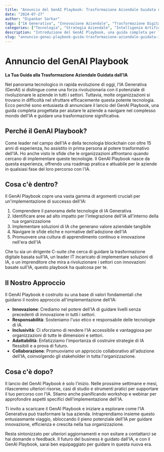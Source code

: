 ```yaml
---
title: "Annuncio del GenAI Playbook: Trasformazione Aziendale Guidata dall'IA"
date: "2024-07-27"
author: "Dipankar Sarkar"
tags: ["IA Generativa", "Innovazione Aziendale", "Trasformazione Digitale", "Strategia IA", "Apprendimento Automatico"]
categories: ["Tecnologia", "Strategia Aziendale", "Intelligenza Artificiale"]
description: "Introduzione del GenAI Playbook, una guida completa per le organizzazioni che desiderano sfruttare il potere dell'IA Generativa. Scopri come questa risorsa può aiutarti a navigare nel complesso mondo dell'IA e guidare una trasformazione significativa nella tua azienda."
slug: "annuncio-genai-playbook-guida-trasformazione-aziendale-guidata-ia"
---
```


# Annuncio del GenAI Playbook
**La Tua Guida alla Trasformazione Aziendale Guidata dall'IA**

Nel panorama tecnologico in rapida evoluzione di oggi, l'IA Generativa (GenAI) si distingue come una forza rivoluzionaria con il potenziale di rivoluzionare le aziende in tutti i settori. Tuttavia, molte organizzazioni si trovano in difficoltà nel sfruttare efficacemente questa potente tecnologia. Ecco perché sono entusiasta di annunciare il lancio del GenAI Playbook, una guida completa progettata per aiutare le aziende a navigare nel complesso mondo dell'IA e guidare una trasformazione significativa.

## Perché il GenAI Playbook?

Come leader nel campo dell'IA e della tecnologia blockchain con oltre 15 anni di esperienza, ho assistito in prima persona al potere trasformativo dell'IA. Ho anche visto le sfide che le organizzazioni affrontano quando cercano di implementare queste tecnologie. Il GenAI Playbook nasce da questa esperienza, offrendo una roadmap pratica e attuabile per le aziende in qualsiasi fase del loro percorso con l'IA.

## Cosa c'è dentro?

Il GenAI Playbook copre una vasta gamma di argomenti cruciali per un'implementazione di successo dell'IA:

1. Comprendere il panorama delle tecnologie di IA Generativa
2. Identificare aree ad alto impatto per l'integrazione dell'IA all'interno della tua organizzazione
3. Implementare soluzioni di IA che generano valore aziendale tangibile
4. Navigare le sfide etiche e normative dell'adozione dell'IA
5. Promuovere una cultura di apprendimento continuo e innovazione nell'era dell'IA

Che tu sia un dirigente C-suite che cerca di guidare la trasformazione digitale basata sull'IA, un leader IT incaricato di implementare soluzioni di IA, o un imprenditore che mira a rivoluzionare i settori con innovazioni basate sull'IA, questo playbook ha qualcosa per te.

## Il Nostro Approccio

Il GenAI Playbook è costruito su una base di valori fondamentali che guidano il nostro approccio all'implementazione dell'IA:

- **Innovazione**: Crediamo nel potere dell'IA di guidare livelli senza precedenti di innovazione in tutti i settori.
- **Responsabilità**: Sosteniamo l'uso etico e responsabile delle tecnologie di IA.
- **Inclusività**: Ci sforziamo di rendere l'IA accessibile e vantaggiosa per organizzazioni di tutte le dimensioni e settori.
- **Adattabilità**: Enfatizziamo l'importanza di costruire strategie di IA flessibili e a prova di futuro.
- **Collaborazione**: Promuoviamo un approccio collaborativo all'adozione dell'IA, coinvolgendo gli stakeholder in tutta l'organizzazione.

## Cosa c'è dopo?

Il lancio del GenAI Playbook è solo l'inizio. Nelle prossime settimane e mesi, rilasceremo ulteriori risorse, casi di studio e strumenti pratici per supportare il tuo percorso con l'IA. Stiamo anche pianificando workshop e webinar per approfondire aspetti specifici dell'implementazione dell'IA.

Ti invito a scaricare il GenAI Playbook e iniziare a esplorare come l'IA Generativa può trasformare la tua azienda. Intraprendiamo insieme questo entusiasmante viaggio, sbloccando il pieno potenziale dell'IA per guidare innovazione, efficienza e crescita nella tua organizzazione.

Resta sintonizzato per ulteriori aggiornamenti e non esitare a contattarci se hai domande o feedback. Il futuro del business è guidato dall'IA, e con il GenAI Playbook, sarai ben equipaggiato per guidare in questa nuova era.